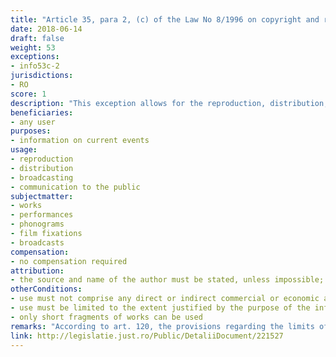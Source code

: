 ```yaml
---
title: "Article 35, para 2, (c) of the Law No 8/1996 on copyright and related rights"
date: 2018-06-14
draft: false
weight: 53
exceptions:
- info53c-2
jurisdictions:
- RO
score: 1
description: "This exception allows for the reproduction, distribution, broadcasting or communication to the public, without any direct or indirect commercial or economic advantage, of short fragments of works, within information on current events, but only to the extent justified by the purpose of the information." 
beneficiaries:
- any user
purposes: 
- information on current events
usage:
- reproduction
- distribution
- broadcasting 
- communication to the public
subjectmatter:
- works
- performances
- phonograms
- film fixations
- broadcasts
compensation:
- no compensation required
attribution: 
- the source and name of the author must be stated, unless impossible; in the case of works of plastic, photographic or architectural art, the place where the original is located must also be mentioned
otherConditions: 
- use must not comprise any direct or indirect commercial or economic advantage
- use must be limited to the extent justified by the purpose of the information
- only short fragments of works can be used
remarks: "According to art. 120, the provisions regarding the limits of exercising copyright also apply accordingly to related rights. Under art. 134 they apply by analogy to broadcasting organizations."
link: http://legislatie.just.ro/Public/DetaliiDocument/221527
---
```

